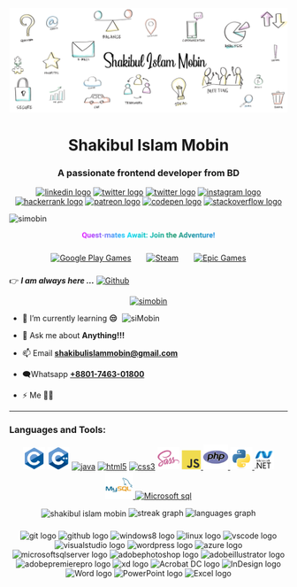 ![MasterHead](./mobin_readme_banner.svg)

<h1 align="center">Shakibul Islam Mobin</h1>
<h3 align="center">A passionate frontend developer from BD</h3>

<div align="center">
<a href="https://www.linkedin.com/in/shakibul-islam-mobin-858467272/" target="_blank" rel="noreferrer"> <img src="https://img.shields.io/static/v1?message=LinkedIn&logo=linkedin&label=&color=0077B5&logoColor=white&labelColor=&style=for-the-badge" height="25" alt="linkedin logo"/></a>
<a href="https://twitter.com/si_Mobin" target="_blank" rel="noreferrer"><img src="https://img.shields.io/static/v1?message=Twitter&logo=twitter&label=&color=1DA1F2&logoColor=white&labelColor=&style=for-the-badge" height="25" alt="twitter logo"/></a>
<a href="https://www.facebook.com/shakibul.mobin" target="_blank" rel="noreferrer"><img src="https://img.shields.io/static/v1?message=Facebook&logo=facebook&label=&color=1907A0&logoColor=white&labelColor=&style=for-the-badge" height="25" alt="twitter logo"/></a>
<a href="#" target="_blank" rel="noreferrer"><img src="https://img.shields.io/static/v1?message=Instagram&logo=instagram&label=&color=E4405F&logoColor=white&labelColor=&style=for-the-badge" height="25" alt="instagram logo"  /></a>
<a href="https://www.hackerrank.com/shakibulislammo1" target="_blank" rel="noreferrer"><img src="https://img.shields.io/static/v1?message=HackerRank&logo=hackerrank&label=&color=2EC866&logoColor=white&labelColor=&style=for-the-badge" height="25" alt="hackerrank logo"/></a>
<a href="#" target="_blank" rel="noreferrer"><img src="https://img.shields.io/static/v1?message=Patreon&logo=patreon&label=&color=F96854&logoColor=white&labelColor=&style=for-the-badge" height="25" alt="patreon logo"/></a>
<a href="#" target="_blank" rel="noreferrer"><img src="https://img.shields.io/static/v1?message=Codepen&logo=codepen&label=&color=000000&logoColor=white&labelColor=&style=for-the-badge" height="25" alt="codepen logo"/></a>
<a href="#" target="_blank" rel="noreferrer"> <img src="https://img.shields.io/static/v1?message=Stackoverflow&logo=stackoverflow&label=&color=FE7A16&logoColor=white&labelColor=&style=for-the-badge" height="25" alt="stackoverflow logo"  /></a>

</div>

<!-- profile views count -->
<p align="left"> <img src="https://komarev.com/ghpvc/?username=simobin&label=Profile%20views&color=0e75b6&style=flat" alt="simobin" /></p>

<!-- games -->
<div align="center">
<!-- <span style="font-weight: 900; font-size: 12px; background-image: linear-gradient(45deg, #ff00ff, #00dfff, #1a996f, #1d90fa); -webkit-background-clip: text; color: transparent;">Quest-mates Await: Join the Adventure!</span> -->
<img  src="./Quest_mates Await Join the Adventure!.svg" height="12px"/>

###

<a href="https://games.app.goo.gl/?link=https://play.google.com/games/invite?key%3DChVhXzg2NzI0MzM2NTUxMDI5MDQyMTcSCjE2OTMwNzAwODA%26cpi%3Da_8672433655102904217%26sig%3DANzvBXj6ZRzU4XkVUXTrNEvn2TLi&apn=com.google.android.play.games&st=Hey,+let's+be+friends+on+Google+Play+Games&amv=168350030&si=https://lh3.googleusercontent.com/_4qiNyc_TBz6yPe5pGy8V4GBByDmAJfmlnPSSaMHYT0Sz7PUBno0oal3YXOI_1nKxr-hQeukc9nKzjNO">
<img src="https://img.shields.io/static/v1?label=&labelColor=171A21&message=Play Games&color=c4eed4&style=flat&logo=googleplay&logoColor=249e53" alt="Google Play Games"/></a>
<img width="8" />
<img width="8" />
<a href="https://steamcommunity.com/id/siMobin/">
<img src="https://img.shields.io/static/v1?label=&labelColor=171A21&message=Steam&color=2a475e&style=flat&logo=steam&logoColor=ffff" alt="Steam"/></a>
<img width="8" />
<img width="8" />
<a href="https://launcher.store.epicgames.com/u/cc8f2f33fe2f42a1bf074b9cf3dc69fd">
<img src="https://img.shields.io/static/v1?label=&labelColor=171A21&message=Epic%20Games&color=1c596d&style=flat&logo=epic%20games&logoColor=ffff" alt="Epic Games"/></a>
</div>

###

<!-- follow button -->

👉 **_I am always here ..._** [![Github](https://img.shields.io/github/followers/siMobin?label=Follow%20Me&style=social)](https://github.com/siMobin)
<br>

<!-- trophy -->
<p align="center"> <a href="https://github.com/ryo-ma/github-profile-trophy"><img src="https://github-profile-trophy.vercel.app/?username=simobin&theme=tokyonight&row=1&column=8&no-bg=true" alt="simobin" /></a> </p>
<img align="right" alt="siMobin" width="300" src="./gif.gif">

<!-- info -->

- 🌱 I’m currently learning **😒**

- 💬 Ask me about **Anything!!!**

- 📫 Email **shakibulislammobin@gmail.com**

- 🗨️Whatsapp **[+8801-7463-01800](https://wa.me/01746301800)**

- ⚡ Me **🤨😒**

<hr>

<!-- tools -->
<!-- icon -->
<h3 align="left">Languages and Tools:</h3>
<p align="center"><a href="https://www.cprogramming.com/" target="_blank" rel="noreferrer"> <img src="https://raw.githubusercontent.com/devicons/devicon/master/icons/c/c-original.svg" alt="c"  height="40" /></a>
<a href="https://www.w3schools.com/cpp/" target="_blank" rel="noreferrer"> <img src="https://raw.githubusercontent.com/devicons/devicon/master/icons/cplusplus/cplusplus-original.svg" alt="cplusplus"  height="40" /></a>
<a href="https://www.java.com/en/" target="_blank" rel="noreferrer"> <img src="https://cdn.jsdelivr.net/gh/devicons/devicon/icons/java/java-original.svg" alt="java"  height="40" height="auto"/></a>
<a href="https://www.w3.org/html/" target="_blank" rel="noreferrer"> <img src="https://cdn.jsdelivr.net/gh/devicons/devicon/icons/html5/html5-original.svg" alt="html5"  height="35" /></a>
<a href="https://www.w3schools.com/css/" target="_blank" rel="noreferrer"><img src="https://cdn.jsdelivr.net/gh/devicons/devicon/icons/css3/css3-original.svg" alt="css3"  height="35" /></a>
<a href="https://sass-lang.com" target="_blank" rel="noreferrer"> <img src="https://raw.githubusercontent.com/devicons/devicon/master/icons/sass/sass-original.svg" alt="sass"  height="40" /></a>
<a href="https://developer.mozilla.org/en-US/docs/Web/JavaScript" target="_blank" rel="noreferrer"> <img src="https://raw.githubusercontent.com/devicons/devicon/master/icons/javascript/javascript-original.svg" alt="javascript"  height="35" />
<a href="https://www.php.net" target="_blank" rel="noreferrer"> <img src="https://raw.githubusercontent.com/devicons/devicon/master/icons/php/php-original.svg" alt="php"  height="45" /> </a>
<a href="https://www.python.org" target="_blank" rel="noreferrer"> <img src="https://raw.githubusercontent.com/devicons/devicon/master/icons/python/python-original.svg" alt="python"  height="40" /> </a>
<a href="https://dotnet.microsoft.com/" target="_blank" rel="noreferrer"> <img src="https://raw.githubusercontent.com/devicons/devicon/master/icons/dot-net/dot-net-original-wordmark.svg" alt="dotnet"  height="35"/> </a>
<a href="https://www.mysql.com/" target="_blank" rel="noreferrer"> <img src="https://raw.githubusercontent.com/devicons/devicon/master/icons/mysql/mysql-original-wordmark.svg" alt="mysql"  height="50" /> </a>
<a href="https://www.microsoft.com/en-us/sql-server/sql-server-2022" target="_blank" rel="noreferrer"> <img src="https://brandslogos.com/wp-content/uploads/images/microsoft-sql-server-logo.png" alt="Microsoft sql"  height="40"/> </a>

</p>

<!-- charts -->
 <!-- [![Activity graph](https://github-readme-activity-graph.cyclic.app/graph?username=siMobin&theme=github)](https://github.com/siMobin)  -->

<div align="center">
  <img align="center" src="https://github-readme-stats.vercel.app/api?username=simobin&show_icons=true&locale=en&theme=tokyonight&include_all_commits=true&hide_border=true" height="150" alt="shakibul islam mobin" />
  <img src="https://streak-stats.demolab.com?user=siMobin&locale=en&mode=daily&theme=tokyonight&hide_border=true&border_radius=5" height="150" alt="streak graph"/>
  <img src="https://github-readme-stats.vercel.app/api/top-langs?username=siMobin&locale=en&hide_title=false&layout=compact&card_width=320&langs_count=10&theme=tokyonight&hide_border=true" height="150" alt="languages graph"/>
</div>

<!-- tools list -->

###

###

<div align="center">
  <img src="https://img.shields.io/badge/Git-F05032?logo=git&logoColor=white&style=for-the-badge" height="20" alt="git logo"  />
  <img src="https://img.shields.io/badge/GitHub-181717?logo=github&logoColor=white&style=for-the-badge" height="20" alt="github logo"  />
  <img src="https://img.shields.io/badge/Windows-0078D6?logo=windows&logoColor=white&style=for-the-badge" height="20" alt="windows8 logo"  />
  <img src="https://img.shields.io/badge/Linux-FCC624?logo=linux&logoColor=black&style=for-the-badge" height="20" alt="linux logo"  />
  <img src="https://img.shields.io/badge/Visual Studio Code-007ACC?logo=visualstudiocode&logoColor=white&style=for-the-badge" height="20" alt="vscode logo"  />
  <img src="https://img.shields.io/badge/Visual Studio-5C2D91?logo=visualstudio&logoColor=white&style=for-the-badge" height="20" alt="visualstudio logo"  />
  <img src="https://img.shields.io/badge/WordPress-21759B?logo=wordpress&logoColor=white&style=for-the-badge" height="20" alt="wordpress logo"  />
  <img src="https://img.shields.io/badge/Microsoft Azure-0078D4?logo=microsoftazure&logoColor=white&style=for-the-badge" height="20" alt="azure logo"  />
  <img src="https://img.shields.io/badge/SSMS-CC2927?logo=microsoftsqlserver&logoColor=white&style=for-the-badge" height="20" alt="microsoftsqlserver logo"  />
  <img src="https://img.shields.io/badge/Adobe Photoshop-31A8FF?logo=adobephotoshop&logoColor=black&style=for-the-badge" height="20" alt="adobephotoshop logo"  />
  <img src="https://img.shields.io/badge/Adobe Illustrator-FF9A00?logo=adobeillustrator&logoColor=black&style=for-the-badge" height="20" alt="adobeillustrator logo"  />
  <img src="https://img.shields.io/badge/Adobe Premiere Pro-9999FF?logo=adobepremierepro&logoColor=black&style=for-the-badge" height="20" alt="adobepremierepro logo"  />
  <img src="https://img.shields.io/badge/Adobe XD-FF61F6?logo=adobexd&logoColor=black&style=for-the-badge" height="20" alt="xd logo"  />
  <img src="https://img.shields.io/badge/Adobe Acrobat DC-910000?logo=adobeacrobatreader&logoColor=white&style=for-the-badge" height="20" alt="Acrobat DC logo" />
  <img src="https://img.shields.io/badge/Adobe InDesign-FF3366?logo=adobeindesign&logoColor=white&style=for-the-badge" height="20" alt="InDesign logo" />
  <img src="https://img.shields.io/badge/Microsoft Word-2B579A?logo=microsoftword&logoColor=white&style=for-the-badge" height="20" alt="Word logo" />
  <img src="https://img.shields.io/badge/Microsoft PowerPoint-B7472A?logo=microsoftpowerpoint&logoColor=white&style=for-the-badge" height="20" alt="PowerPoint logo" />
  <img src="https://img.shields.io/badge/Microsoft Excel-217346?logo=microsoftexcel&logoColor=white&style=for-the-badge" height="20" alt="Excel logo" />

</div>

<!--
[
    ref: https://profile-readme-generator.com/
         https://github.com/maurodesouza/profile-readme-generator
]
 -->
